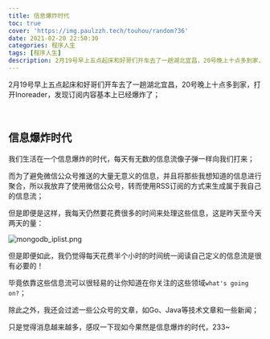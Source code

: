 ```yaml
---
title: 信息爆炸时代
toc: true
cover: 'https://img.paulzzh.tech/touhou/random?36'
date: 2021-02-20 22:50:30
categories: 程序人生
tags: [程序人生]
description: 2月19号早上五点起床和好哥们开车去了一趟湖北宜昌，20号晚上十点多到家，打开Inoreader，发现订阅内容基本上已经爆炸了；
---
```


2月19号早上五点起床和好哥们开车去了一趟湖北宜昌，20号晚上十点多到家，打开Inoreader，发现订阅内容基本上已经爆炸了；

<br/>

<!--more-->

## **信息爆炸时代**

我们生活在一个信息爆炸的时代，每天有无数的信息流像子弹一样向我们打来；

而为了避免微信公众号推送的大量无意义的信息，并且将那些我想知道的信息进行聚合，所以我放弃了使用微信公众号，转而使用RSS订阅的方式来生成属于我自己的信息流；

但是即便是这样，我每天仍然要花费很多的时间来处理这些信息，这是昨天至今天两天的量：

![mongodb_iplist.png](https://raw.fastgit.org/JasonkayZK/blog_static/master/images/rss.png)

但是即便如此，我仍觉得每天花费半个小时的时间统一阅读自己定义的信息流是很有必要的！

毕竟依靠这些信息流可以很轻易的让你知道在你关注的这些领域`what's going on?`；

除此之外，我还会过滤一些公众号的文章，如Go、Java等技术文章和一些新闻；

只是觉得消息越来越多，感叹一下现如今果然是信息爆炸的时代，233~

<br/>